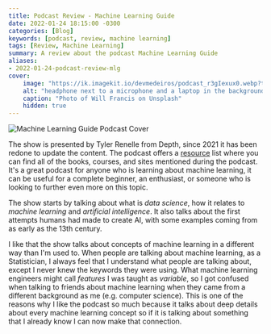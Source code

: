 ```yaml
---
title: Podcast Review - Machine Learning Guide
date: 2022-01-24 18:15:00 -0300
categories: [Blog]
keywords: [podcast, review, machine learning]
tags: [Review, Machine Learning]
summary: A review about the podcast Machine Learning Guide
aliases:
- 2022-01-24-podcast-review-mlg
cover:
    image: "https://ik.imagekit.io/devmedeiros/podcast_r3gIexux0.webp?tr=w-700"
    alt: "headphone next to a microphone and a laptop in the background"
    caption: "Photo of Will Francis on Unsplash"
    hidden: true
---
```


![Machine Learning Guide Podcast Cover](https://ik.imagekit.io/devmedeiros/mlg-capa_4H_gyNxIV.jpg#center)

The show is presented by Tyler Renelle from Depth, since 2021 it has been redone to update the content. The podcast offers a [resource](https://ocdevel.com/mlg/resources) list where you can find all of the books, courses, and sites mentioned during the podcast. It's a great podcast for anyone who is learning about machine learning, it can be useful for a complete beginner, an enthusiast, or someone who is looking to further even more on this topic.

The show starts by talking about what is _data science_, how it relates to _machine learning_ and _artificial intelligence_. It also talks about the first attempts humans had made to create AI, with some examples coming from as early as the 13th century.

I like that the show talks about concepts of machine learning in a different way than I'm used to. When people are talking about machine learning, as a Statistician, I always feel that I understand what people are talking about, except I never knew the keywords they were using. What machine learning engineers might call _features_ I was taught as _variable_, so I got confused when talking to friends about machine learning when they came from a different background as me (e.g. computer science). This is one of the reasons why I like the podcast so much because it talks about deep details about every machine learning concept so if it is talking about something that I already know I can now make that connection.

